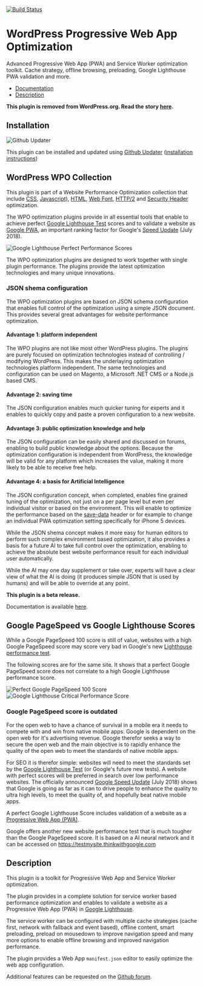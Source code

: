 [![Build Status](https://travis-ci.org/o10n-x/wordpress-pwa-optimization.svg?branch=master)](https://travis-ci.org/o10n-x/wordpress-pwa-optimization)

# WordPress Progressive Web App Optimization

Advanced Progressive Web App (PWA) and Service Worker optimization toolkit. Cache strategy, offline browsing, preloading, Google Lighthouse PWA validation and more.

* [Documentation](https://github.com/o10n-x/wordpress-pwa-optimization/tree/master/docs)
* [Description](https://github.com/o10n-x/wordpress-pwa-optimization#description)

**This plugin is removed from WordPress.org. Read the story [here](https://github.com/o10n-x/wordpress-css-optimization/issues/4).**

## Installation

![Github Updater](https://github.com/afragen/github-updater/raw/develop/assets/GitHub_Updater_logo_small.png)

This plugin can be installed and updated using [Github Updater](https://github.com/afragen/github-updater) ([installation instructions](https://github.com/afragen/github-updater/wiki/Installation))

## WordPress WPO Collection

This plugin is part of a Website Performance Optimization collection that include [CSS](https://github.com/o10n-x/wordpress-css-optimization), [Javascript)](https://github.com/o10n-x/wordpress-javascript-optimization), [HTML](https://github.com/o10n-x/wordpress-html-optimization), [Web Font](https://github.com/o10n-x/wordpress-font-optimization), [HTTP/2](https://github.com/o10n-x/wordpress-http2-optimization) and [Security Header](https://github.com/o10n-x/wordpress-security-header-optimization) optimization. 

The WPO optimization plugins provide in all essential tools that enable to achieve perfect [Google Lighthouse Test](https://developers.google.com/web/tools/lighthouse/) scores and to validate a website as [Google PWA](https://developers.google.com/web/progressive-web-apps/), an important ranking factor for Google's [Speed Update](https://searchengineland.com/google-speed-update-page-speed-will-become-ranking-factor-mobile-search-289904) (July 2018).

![Google Lighthouse Perfect Performance Scores](https://github.com/o10n-x/wordpress-css-optimization/blob/master/docs/images/google-lighthouse-pwa-validation.jpg)

The WPO optimization plugins are designed to work together with single plugin performance. The plugins provide the latest optimization technologies and many unique innovations.

### JSON shema configuration

The WPO optimization plugins are based on JSON schema configuration that enables full control of the optimization using a simple JSON document. This provides several great advantages for website performance optimization.

#### Advantage 1: platform independent

The WPO plugins are not like most other WordPress plugins. The plugins are purely focused on optimization technologies instead of controlling / modifying WordPress. This makes the underlaying optimization technologies platform independent. The same technologies and configuration can be used on Magento, a Microsoft .NET CMS or a Node.js based CMS. 

#### Advantage 2: saving time

The JSON configuration enables much quicker tuning for experts and it enables to quickly copy and paste a proven configuration to a new website.

#### Advantage 3: public optimization knowledge and help

The JSON configuration can be easily shared and discussed on forums, enabling to build public knowledge about the options. Because the optimization configuration is independent from WordPress, the knowledge will be valid for any platform which increases the value, making it more likely to be able to receive free help.

#### Advantage 4: a basis for Artificial Intelligence

The JSON configuration concept, when completed, enables fine grained tuning of the optimization, not just on a per page level but even per individual visitor or based on the environment. This will enable to optimize the performance based on the [save-data](https://developers.google.com/web/updates/2016/02/save-data) header or for example to change an individual PWA optimization setting specifically for iPhone 5 devices. 

While the JSON shema concept makes it more easy for human editors to perform such complex environment based optimization, it also provides a basis for a future AI to take full control over the optimization, enabling to achieve the absolute best website performance result for each individual user automatically.

While the AI may one day supplement or take over, experts will have a clear view of what the AI is doing (it produces simple JSON that is used by humans) and will be able to override at any point.

**This plugin is a beta release.**

Documentation is available [here](https://github.com/o10n-x/wordpress-pwa-optimization/tree/master/docs).

## Google PageSpeed vs Google Lighthouse Scores

While a Google PageSpeed 100 score is still of value, websites with a high Google PageSpeed score may score very bad in Google's new [Lighthouse performance test](https://developers.google.com/web/tools/lighthouse/). 

The following scores are for the same site. It shows that a perfect Google PageSpeed score does not correlate to a high Google Lighthouse performance score.

![Perfect Google PageSpeed 100 Score](https://github.com/o10n-x/wordpress-css-optimization/blob/master/docs/images/google-pagespeed-100.png) ![Google Lighthouse Critical Performance Score](https://github.com/o10n-x/wordpress-css-optimization/blob/master/docs/images/lighthouse-performance-15.png)

### Google PageSpeed score is outdated

For the open web to have a chance of survival in a mobile era it needs to compete with and win from native mobile apps. Google is dependent on the open web for it's advertising revenue. Google therefor seeks a way to secure the open web and the main objective is to rapidly enhance the quality of the open web to meet the standards of native mobile apps.

For SEO it is therefor simple: websites will need to meet the standards set by the [Google Lighthouse Test](https://developers.google.com/web/tools/lighthouse/) (or Google's future new tests). A website with perfect scores will be preferred in search over low performance websites. The officially announced [Google Speed Update](https://searchengineland.com/google-speed-update-page-speed-will-become-ranking-factor-mobile-search-289904) (July 2018) shows that Google is going as far as it can to drive people to enhance the quality to ultra high levels, to meet the quality of, and hopefully beat native mobile apps.

A perfect Google Lighthouse Score includes validation of a website as a [Progressive Web App (PWA)](https://developers.google.com/web/progressive-web-apps/).

Google offers another new website performance test that is much tougher than the Google PageSpeed score. It is based on a AI neural network and it can be accessed on https://testmysite.thinkwithgoogle.com

## Description

This plugin is a toolkit for Progressive Web App and Service Worker optimization.

The plugin provides in a complete solution for service worker based performance optimization and enables to validate a website as a Progressive Web App (PWA) in [Google Lighthouse](https://developers.google.com/web/tools/lighthouse/).

The service worker can be configured with multiple cache strategies (cache first, network with fallback and event based), offline content, smart preloading, preload on mousedown to improve navigation speed and many more options to enable offline browsing and improved navigation performance.

The plugin provides a Web App `manifest.json` editor to easily optimize the web app configuration.

Additional features can be requested on the [Github forum](https://github.com/o10n-x/wordpress-pwa-optimization/issues).
